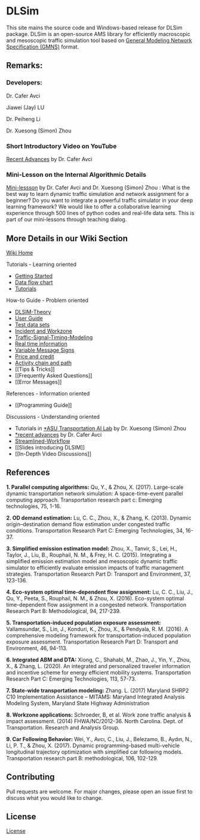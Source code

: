# DLSim

This site mains the source code and Windows-based release for DLSim package. DLSim is an open-source AMS library for efficiently macroscopic and mesoscopic traffic simulation tool based on [General Modeling Network Specification (GMNS)](https://github.com/zephyr-data-specs/GMNS) format. 


## Remarks:

### Developers:

Dr. Cafer Avci

Jiawei (Jay) LU

Dr. Peiheng Li

Dr. Xuesong (Simon) Zhou

### Short Introductory Video on YouTube

[Recent Advances](https://www.youtube.com/watch?v=dj6c6h4mWfI) by Dr. Cafer Avci

 ### Mini-Lesson on the Internal Algorithmic Details

[Mini-lessson](https://www.youtube.com/watch?v=rorZAhNNOf0&feature=youtu.be) by Dr. Cafer Avci and Dr. Xuesong (Simon) Zhou : What is the best way to learn dynamic traffic simulation and network assignment for a beginner? Do you want to integrate a powerful traffic simulator in your deep learning framework? We would like to offer a collaborative learning experience through 500 lines of python codes and real-life data sets. This is part of our mini-lessons through teaching dialog.

## More Details in our Wiki Section

[Wiki Home](https://github.com/asu-trans-ai-lab/DLSim/wiki)

Tutorials - Learning oriented

* [Getting Started](https://github.com/asu-trans-ai-lab/DLSim/wiki/getting_started)
* [Data flow chart](https://github.com/asu-trans-ai-lab/DLSim/wiki/data-flow-chart)
* [Tutorials](https://github.com/asu-trans-ai-lab/DLSim/wiki/tutorials)

How-to Guide - Problem oriented

* [DLSIM-Theory](https://github.com/asu-trans-ai-lab/DLSim/wiki/DLSIM-Theory)
* [User Guide](https://github.com/asu-trans-ai-lab/DLSim/wiki/User-Guide)
* [Test data sets](https://github.com/asu-trans-ai-lab/DLSim/wiki/test-data-sets)
* [Incident and Workzone](https://github.com/asu-trans-ai-lab/DLSim/wiki/workzone)
* [Traffic-Signal-Timing-Modeling](https://github.com/asu-trans-ai-lab/DLSim/wiki/Traffic-Signal-Timing-Modeling)
* [Real time information](https://github.com/asu-trans-ai-lab/DLSim/wiki/realtimeinformation)
* [Variable Message Signs](https://github.com/asu-trans-ai-lab/DLSim/wiki/VMS)
* [Price and credit](https://github.com/asu-trans-ai-lab/DLSim/wiki/LR_Price)
* [Activity chain and path](https://github.com/asu-trans-ai-lab/DLSim/wiki/activity_path)
* [[Tips & Tricks]]
* [[Frequently Asked Questions]]
* [[Error Messages]]

References - Information oriented

* [[Programming Guide]]

Discussions - Understanding oriented 

* Tutorials in [*ASU Transportation AI Lab](https://www.youtube.com/channel/UCpwXRD0kEkR5iQ77iCXCNuQ/videos) by Dr. Xuesong (Simon) Zhou
* [*recent advances](https://www.youtube.com/watch?v=dj6c6h4mWfI&t=4s) by Dr. Cafer Avci
* [Streamlined-Workflow](https://github.com/asu-trans-ai-lab/DLSim/wiki/Streamlined-Workflow)
* [[Slides introducing DLSIM]]
* [[In-Depth Video Discussions]]

## References

**1. Parallel computing algorithms:** Qu, Y., & Zhou, X. (2017). Large-scale dynamic transportation network simulation: A space-time-event parallel computing approach. Transportation research part c: Emerging technologies, 75, 1-16.

**2. OD demand estimation:** Lu, C. C., Zhou, X., & Zhang, K. (2013). Dynamic origin–destination demand flow estimation under congested traffic conditions. Transportation Research Part C: Emerging Technologies, 34, 16-37.

**3. Simplified emission estimation model:** Zhou, X., Tanvir, S., Lei, H., Taylor, J., Liu, B., Rouphail, N. M., & Frey, H. C. (2015). Integrating a simplified emission estimation model and mesoscopic dynamic traffic simulator to efficiently evaluate emission impacts of traffic management strategies. Transportation Research Part D: Transport and Environment, 37, 123-136.

**4. Eco-system optimal time-dependent flow assignment:** Lu, C. C., Liu, J., Qu, Y., Peeta, S., Rouphail, N. M., & Zhou, X. (2016). Eco-system optimal time-dependent flow assignment in a congested network. Transportation Research Part B: Methodological, 94, 217-239.

**5. Transportation-induced population exposure assessment:** Vallamsundar, S., Lin, J., Konduri, K., Zhou, X., & Pendyala, R. M. (2016). A comprehensive modeling framework for transportation-induced population exposure assessment. Transportation Research Part D: Transport and Environment, 46, 94-113.

**6. Integrated ABM and DTA:** Xiong, C., Shahabi, M., Zhao, J., Yin, Y., Zhou, X., & Zhang, L. (2020). An integrated and personalized traveler information and incentive scheme for energy efficient mobility systems. Transportation Research Part C: Emerging Technologies, 113, 57-73.

**7. State-wide transportation modeling:** Zhang. L. (2017) Maryland SHRP2 C10 Implementation Assistance – MITAMS: Maryland Integrated Analysis Modeling System, Maryland State Highway Administration

**8. Workzone applications:** Schroeder, B, et al. Work zone traffic analysis & impact assessment. (2014) FHWA/NC/2012-36. North Carolina. Dept. of Transportation. Research and Analysis Group.

**9. Car Following Behavior:** Wei, Y., Avcı, C., Liu, J., Belezamo, B., Aydın, N., Li, P. T., & Zhou, X. (2017). Dynamic programming-based multi-vehicle longitudinal trajectory optimization with simplified car following models. Transportation research part B: methodological, 106, 102-129.

## Contributing
Pull requests are welcome. For major changes, please open an issue first to discuss what you would like to change.

## License
[License](https://github.com/asu-trans-ai-lab/DLSim)
